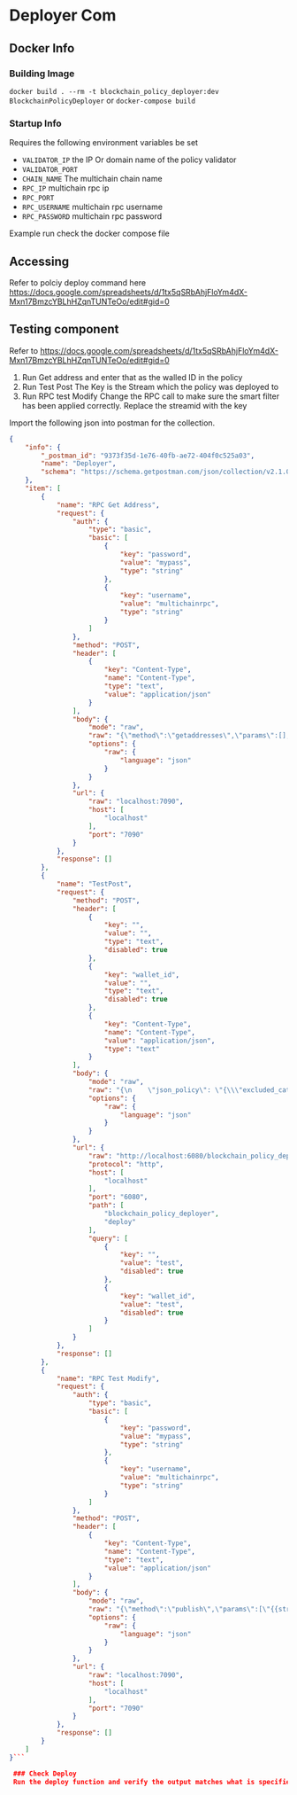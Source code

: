 # Deployer Com

## Docker Info

### Building Image
`docker build . --rm -t blockchain_policy_deployer:dev BlockchainPolicyDeployer` or `docker-compose build`

### Startup Info
Requires the following environment variables be set 
* `VALIDATOR_IP` the IP Or domain name of the policy validator 
* `VALIDATOR_PORT` 
* `CHAIN_NAME` The multichain chain name
* `RPC_IP` multichain rpc ip
* `RPC_PORT`
* `RPC_USERNAME` multichain rpc username
* `RPC_PASSWORD` multichain rpc password

Example run check the docker compose file

## Accessing
Refer to polciy deploy command here https://docs.google.com/spreadsheets/d/1tx5qSRbAhjFloYm4dX-Mxn17BmzcYBLhHZqnTUNTeOo/edit#gid=0

## Testing component

 Refer to https://docs.google.com/spreadsheets/d/1tx5qSRbAhjFloYm4dX-Mxn17BmzcYBLhHZqnTUNTeOo/edit#gid=0

 1. Run Get address and enter that as the walled ID in the policy
 2. Run Test Post The Key is the Stream which the policy was deployed to
 3. Run RPC test Modify Change the RPC call to make sure the smart filter has been applied correctly. Replace the streamid with the key 

 Import the following json into postman for the collection.
```json
{
	"info": {
		"_postman_id": "9373f35d-1e76-40fb-ae72-404f0c525a03",
		"name": "Deployer",
		"schema": "https://schema.getpostman.com/json/collection/v2.1.0/collection.json"
	},
	"item": [
		{
			"name": "RPC Get Address",
			"request": {
				"auth": {
					"type": "basic",
					"basic": [
						{
							"key": "password",
							"value": "mypass",
							"type": "string"
						},
						{
							"key": "username",
							"value": "multichainrpc",
							"type": "string"
						}
					]
				},
				"method": "POST",
				"header": [
					{
						"key": "Content-Type",
						"name": "Content-Type",
						"type": "text",
						"value": "application/json"
					}
				],
				"body": {
					"mode": "raw",
					"raw": "{\"method\":\"getaddresses\",\"params\":[],\"id\":\"98580176-1569033970\",\"chain_name\":\"chain1\"}",
					"options": {
						"raw": {
							"language": "json"
						}
					}
				},
				"url": {
					"raw": "localhost:7090",
					"host": [
						"localhost"
					],
					"port": "7090"
				}
			},
			"response": []
		},
		{
			"name": "TestPost",
			"request": {
				"method": "POST",
				"header": [
					{
						"key": "",
						"value": "",
						"type": "text",
						"disabled": true
					},
					{
						"key": "wallet_id",
						"value": "",
						"type": "text",
						"disabled": true
					},
					{
						"key": "Content-Type",
						"name": "Content-Type",
						"value": "application/json",
						"type": "text"
					}
				],
				"body": {
					"mode": "raw",
					"raw": "{\n    \"json_policy\": \"{\\\"excluded_categories\\\":[0],\\\"min_price\\\":10,\\\"time_period\\\":{\\\"start\\\":-4785955200,\\\"end\\\":693705600},\\\"data_type\\\":\\\"heart rate\\\",\\\"wallet_ID\\\":\\\"{{address}}\\\",\\\"active\\\":[true, false],\\\"report_log\\\":[{\\\"data\\\":\\\"123\\\",\\\"hash\\\":\\\"321\\\"}]}\",\n    \"wallet_id\": \"{{address}}\"\n}",
					"options": {
						"raw": {
							"language": "json"
						}
					}
				},
				"url": {
					"raw": "http://localhost:6080/blockchain_policy_deployer/deploy",
					"protocol": "http",
					"host": [
						"localhost"
					],
					"port": "6080",
					"path": [
						"blockchain_policy_deployer",
						"deploy"
					],
					"query": [
						{
							"key": "",
							"value": "test",
							"disabled": true
						},
						{
							"key": "wallet_id",
							"value": "test",
							"disabled": true
						}
					]
				}
			},
			"response": []
		},
		{
			"name": "RPC Test Modify",
			"request": {
				"auth": {
					"type": "basic",
					"basic": [
						{
							"key": "password",
							"value": "mypass",
							"type": "string"
						},
						{
							"key": "username",
							"value": "multichainrpc",
							"type": "string"
						}
					]
				},
				"method": "POST",
				"header": [
					{
						"key": "Content-Type",
						"name": "Content-Type",
						"type": "text",
						"value": "application/json"
					}
				],
				"body": {
					"mode": "raw",
					"raw": "{\"method\":\"publish\",\"params\":[\"{{streamid}}\",\"policy\",{\"json\":{\"active\":[true]}}],\"chain_name\":\"chain1\"}",
					"options": {
						"raw": {
							"language": "json"
						}
					}
				},
				"url": {
					"raw": "localhost:7090",
					"host": [
						"localhost"
					],
					"port": "7090"
				}
			},
			"response": []
		}
	]
}```

 ### Check Deploy
 Run the deploy function and verify the output matches what is specified in the components reference page.